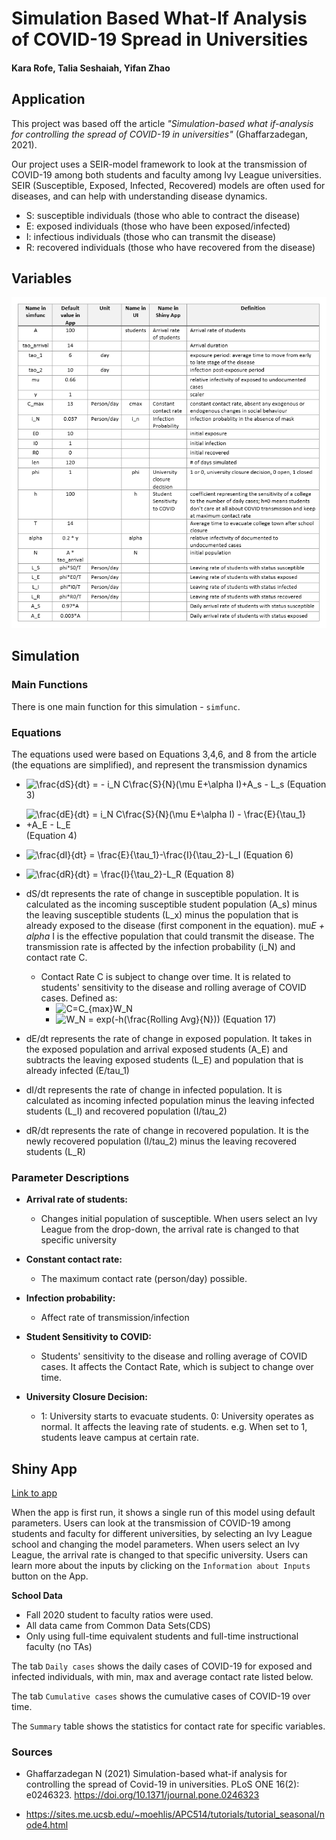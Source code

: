 # Simulation Based What-If Analysis of COVID-19 Spread in Universities

#### Kara Rofe, Talia Seshaiah, Yifan Zhao


## Application 

This project was based off the article *"Simulation-based what if-analysis for controlling the spread of COVID-19 in universities"* (Ghaffarzadegan, 2021). 

Our project uses a SEIR-model framework to look at the transmission of COVID-19 among both students and faculty among Ivy League universities. SEIR (Susceptible, Exposed, Infected, Recovered) models are often used for diseases, and can help with understanding disease dynamics. 

- S: susceptible individuals (those who able to contract the disease)
- E: exposed individuals (those who have been exposed/infected)
- I: infectious individuals (those who can transmit the disease)
- R: recovered individuals (those who have recovered from the disease)


## Variables
<img src="https://github.com/taliajs/php2560final/blob/main/parameter-table.PNG">

## Simulation 


### Main Functions

There is one main function for this simulation - `simfunc`. 


### Equations

The equations used were based on Equations 3,4,6, and 8 from the article (the equations are simplified), and represent the transmission dynamics
- <img src="https://latex.codecogs.com/svg.image?\frac{dS}{dt}&space;=&space;-&space;i_N&space;C\frac{S}{N}(\mu&space;E&plus;\alpha&space;I)&plus;A_s&space;-&space;L_s" title="\frac{dS}{dt} = - i_N C\frac{S}{N}(\mu E+\alpha I)+A_s - L_s" />  (Equation 3)

- <img src="https://latex.codecogs.com/svg.image?\frac{dE}{dt}&space;=&space;i_N&space;C\frac{S}{N}(\mu&space;E&plus;\alpha&space;I)&space;-&space;\frac{E}{\tau_1}&space;&plus;A_E&space;-&space;L_E" title="\frac{dE}{dt} = i_N C\frac{S}{N}(\mu E+\alpha I) - \frac{E}{\tau_1} +A_E - L_E" />  (Equation 4)

- <img src="https://latex.codecogs.com/svg.image?\frac{dI}{dt}&space;=&space;\frac{E}{\tau_1}-\frac{I}{\tau_2}-L_I" title="\frac{dI}{dt} = \frac{E}{\tau_1}-\frac{I}{\tau_2}-L_I" />  (Equation 6)

- <img src="https://latex.codecogs.com/svg.image?\frac{dR}{dt}&space;=&space;\frac{I}{\tau_2}-L_R" title="\frac{dR}{dt} = \frac{I}{\tau_2}-L_R" />  (Equation 8)
- dS/dt represents the rate of change in susceptible population. It is calculated as the incoming susceptible student population (A_s) minus the leaving susceptible students (L_x) minus the population that is already exposed to the disease (first component in the equation). mu*E + alpha* I is the effective population that could transmit the disease. The transmission rate is affected by the infection probability (i_N) and contact rate C.
  -  Contact Rate C is subject to change over time. It is related to students' sensitivity to the disease and rolling average of COVID cases. Defined as:
      - <img src="https://latex.codecogs.com/svg.image?C=C_{max}W_N" title="C=C_{max}W_N" />
      -    <img src="https://latex.codecogs.com/svg.image?W_N&space;=&space;exp(-h(\frac{Rolling&space;Avg}{N}))" title="W_N = exp(-h(\frac{Rolling Avg}{N}))" /> (Equation 17)   
- dE/dt represents the rate of change in exposed population. It takes in the exposed population and arrival exposed students (A_E) and subtracts the leaving exposed students (L_E) and population that is already infected (E/tau_1)
- dI/dt represents the rate of change in infected population. It is calculated as incoming infected population minus the leaving infected students (L_I) and recovered population (I/tau_2)
- dR/dt represents the rate of change in recovered population. It is the newly recovered population (I/tau_2) minus the leaving recovered students (L_R)

### Parameter Descriptions
- **Arrival rate of students:** 
  - Changes initial population of susceptible. When users select an Ivy League from the drop-down, the arrival rate is changed to that specific university

- **Constant contact rate:** 
  - The maximum contact rate (person/day) possible. 

- **Infection probability:**
  - Affect rate of transmission/infection

- **Student Sensitivity to COVID:**
  - Students' sensitivity to the disease and rolling average of COVID cases. It affects the Contact Rate, which is subject to change over time. 

- **University Closure Decision:**
  - 1: University starts to evacuate students. 0: University operates as normal. It affects the leaving rate of students. e.g. When set to 1, students leave campus at certain rate.


## Shiny App 

[Link to app](https://taliajs.shinyapps.io/seir_covid_model/)

When the app is first run, it shows a single run of this model using default parameters. Users can look at the transmission of COVID-19 among students and faculty for different universities, by selecting an Ivy League school and changing the model parameters. When users select an Ivy League, the arrival rate is changed to that specific university. Users can learn more about the inputs by clicking on the `Information about Inputs` button on the App.

**School Data**
- Fall 2020 student to faculty ratios were used. 
- All data came from Common Data Sets(CDS)
- Only using full-time equivalent students and full-time instructional faculty (no TAs)


The tab `Daily cases` shows the daily cases of COVID-19 for exposed and infected individuals, with min, max and average contact rate listed below. 

The tab `Cumulative cases` shows the cumulative cases of COVID-19 over time. 

The `Summary` table shows the statistics for contact rate for specific variables.



### Sources
- Ghaffarzadegan N (2021) Simulation-based what-if analysis for controlling the spread of Covid-19 in universities. PLoS ONE 16(2): e0246323. https://doi.org/10.1371/journal.pone.0246323

- https://sites.me.ucsb.edu/~moehlis/APC514/tutorials/tutorial_seasonal/node4.html
